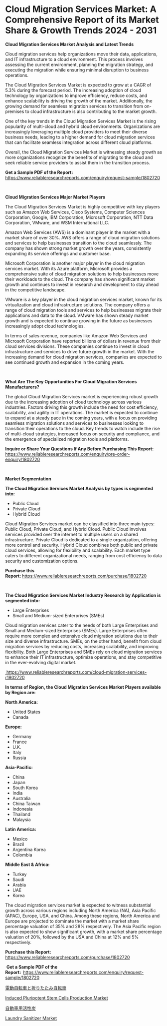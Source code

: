 <p><h1>Cloud Migration Services Market: A Comprehensive Report of its Market Share & Growth Trends 2024 - 2031</h1></p><p><strong>Cloud Migration Services Market Analysis and Latest Trends</strong></p>
<p><p>Cloud migration services help organizations move their data, applications, and IT infrastructure to a cloud environment. This process involves assessing the current environment, planning the migration strategy, and executing the migration while ensuring minimal disruption to business operations.</p><p>The Cloud Migration Services Market is expected to grow at a CAGR of 5.3% during the forecast period. The increasing adoption of cloud technology by organizations to improve efficiency, reduce costs, and enhance scalability is driving the growth of the market. Additionally, the growing demand for seamless migration services to transition from on-premises to cloud infrastructure is also contributing to the market growth.</p><p>One of the key trends in the Cloud Migration Services Market is the rising popularity of multi-cloud and hybrid cloud environments. Organizations are increasingly leveraging multiple cloud providers to meet their diverse business needs, leading to a higher demand for cloud migration services that can facilitate seamless integration across different cloud platforms.</p><p>Overall, the Cloud Migration Services Market is witnessing steady growth as more organizations recognize the benefits of migrating to the cloud and seek reliable service providers to assist them in the transition process.</p></p>
<p><strong>Get a Sample PDF of the Report:&nbsp;</strong> <a href="https://www.reliableresearchreports.com/enquiry/request-sample/1802720">https://www.reliableresearchreports.com/enquiry/request-sample/1802720</a></p>
<p>&nbsp;</p>
<p><strong>Cloud Migration Services Major Market Players</strong></p>
<p><p>The Cloud Migration Services Market is highly competitive with key players such as Amazon Web Services, Cisco Systems, Computer Sciences Corporation, Google, IBM Corporation, Microsoft Corporation, NTT Data Corporation, VMware, and WSM International LLC. </p><p>Amazon Web Services (AWS) is a dominant player in the market with a market share of over 30%. AWS offers a range of cloud migration solutions and services to help businesses transition to the cloud seamlessly. The company has shown strong market growth over the years, consistently expanding its service offerings and customer base. </p><p>Microsoft Corporation is another major player in the cloud migration services market. With its Azure platform, Microsoft provides a comprehensive suite of cloud migration solutions to help businesses move their workloads to the cloud. The company has shown significant market growth and continues to invest in research and development to stay ahead in the competitive landscape. </p><p>VMware is a key player in the cloud migration services market, known for its virtualization and cloud infrastructure solutions. The company offers a range of cloud migration tools and services to help businesses migrate their applications and data to the cloud. VMware has shown steady market growth and is expected to continue growing in the future as businesses increasingly adopt cloud technologies. </p><p>In terms of sales revenue, companies like Amazon Web Services and Microsoft Corporation have reported billions of dollars in revenue from their cloud services divisions. These companies continue to invest in cloud infrastructure and services to drive future growth in the market. With the increasing demand for cloud migration services, companies are expected to see continued growth and expansion in the coming years.</p></p>
<p>&nbsp;</p>
<p><strong>What Are The Key Opportunities For Cloud Migration Services Manufacturers?</strong></p>
<p><p>The global Cloud Migration Services market is experiencing robust growth due to the increasing adoption of cloud technology across various industries. Factors driving this growth include the need for cost efficiency, scalability, and agility in IT operations. The market is expected to continue to expand at a steady pace in the coming years, with a focus on providing seamless migration solutions and services to businesses looking to transition their operations to the cloud. Key trends to watch include the rise of multi-cloud strategies, increased focus on security and compliance, and the emergence of specialized migration tools and platforms.</p></p>
<p><strong>Inquire or Share Your Questions If Any Before Purchasing This Report:</strong> <a href="https://www.reliableresearchreports.com/enquiry/pre-order-enquiry/1802720">https://www.reliableresearchreports.com/enquiry/pre-order-enquiry/1802720</a></p>
<p>&nbsp;</p>
<p><strong>Market Segmentation</strong></p>
<p><strong>The Cloud Migration Services Market Analysis by types is segmented into:</strong></p>
<p><ul><li>Public Cloud</li><li>Private Cloud</li><li>Hybrid Cloud</li></ul></p>
<p><p>Cloud Migration Services market can be classified into three main types: Public Cloud, Private Cloud, and Hybrid Cloud. Public Cloud involves services provided over the internet to multiple users on a shared infrastructure. Private Cloud is dedicated to a single organization, offering more control and security. Hybrid Cloud combines both public and private cloud services, allowing for flexibility and scalability. Each market type caters to different organizational needs, ranging from cost efficiency to data security and customization options.</p></p>
<p><strong>Purchase this Report:&nbsp;</strong><a href="https://www.reliableresearchreports.com/purchase/1802720">https://www.reliableresearchreports.com/purchase/1802720</a></p>
<p>&nbsp;</p>
<p><strong>The Cloud Migration Services Market Industry Research by Application is segmented into:</strong></p>
<p><ul><li>Large Enterprises</li><li>Small and Medium-sized Enterprises (SMEs)</li></ul></p>
<p><p>Cloud migration services cater to the needs of both Large Enterprises and Small and Medium-sized Enterprises (SMEs). Large Enterprises often require more complex and extensive cloud migration solutions due to their size and diverse infrastructure. SMEs, on the other hand, benefit from cloud migration services by reducing costs, increasing scalability, and improving flexibility. Both Large Enterprises and SMEs rely on cloud migration services to enhance their IT infrastructure, optimize operations, and stay competitive in the ever-evolving digital market.</p></p>
<p><a href="https://www.reliableresearchreports.com/cloud-migration-services-r1802720">&nbsp;https://www.reliableresearchreports.com/cloud-migration-services-r1802720</a></p>
<p><strong>In terms of Region, the Cloud Migration Services Market Players available by Region are:</strong></p>
<p>
    <p> <strong> North America: </strong>
        <ul>
            <li>United States</li>
            <li>Canada</li>
        </ul>
        </p> 
    <p> <strong> Europe: </strong>
        <ul>
            <li>Germany</li>
            <li>France</li>
            <li>U.K.</li>
            <li>Italy</li>
            <li>Russia</li>
        </ul>
        </p> 
    <p> <strong> Asia-Pacific: </strong>
        <ul>
            <li>China</li>
            <li>Japan</li>
            <li>South Korea</li>
            <li>India</li>
            <li>Australia</li>
            <li>China Taiwan</li>
            <li>Indonesia</li>
            <li>Thailand</li>
            <li>Malaysia</li>
        </ul>
        </p> 
    <p> <strong> Latin America: </strong>
        <ul>
            <li>Mexico</li>
            <li>Brazil</li>
            <li>Argentina Korea</li>
            <li>Colombia</li>
        </ul>
        </p> 
    <p> <strong> Middle East & Africa: </strong>
        <ul>
            <li>Turkey</li>
            <li>Saudi</li>
            <li>Arabia</li>
            <li>UAE</li>
            <li>Korea</li>
        </ul>
    </p>
    </p>
<p><p>The cloud migration services market is expected to witness substantial growth across various regions including North America (NA), Asia Pacific (APAC), Europe, USA, and China. Among these regions, North America and Europe are projected to dominate the market with a market share percentage valuation of 35% and 28% respectively. The Asia Pacific region is also expected to show significant growth, with a market share percentage valuation of 20%, followed by the USA and China at 12% and 5% respectively.</p></p>
<p><strong>Purchase this Report: </strong><a href="https://www.reliableresearchreports.com/purchase/1802720">https://www.reliableresearchreports.com/purchase/1802720</a></p>
<p>&nbsp;<strong>Get a Sample PDF of the Report:&nbsp;&nbsp;</strong><a href="https://www.reliableresearchreports.com/enquiry/request-sample/1802720">https://www.reliableresearchreports.com/enquiry/request-sample/1802720</a></p>
<p><strong></strong></p>
<p><p><a href="https://github.com/NikitaBruen/Market-Research-Report-List-1/blob/main/4436726180394.md">電動自転車と折りたたみ自転車</a></p><p><a href="https://github.com/Gilanghao0/Market-Research-Report-List-1/blob/main/induced-pluripotent-stem-cells-production-market.md">Induced Pluripotent Stem Cells Production Market</a></p><p><a href="https://github.com/mm14022023/Market-Research-Report-List-2/blob/main/9134145180393.md">自動車用活性炭</a></p><p><a href="https://github.com/YashRP12/Market-Research-Report-List-5/blob/main/laundry-sanitizer-market.md">Laundry Sanitizer Market</a></p></p>